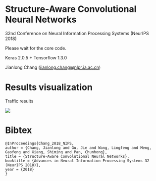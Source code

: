 # Structure-Aware Convolutional Neural Networks

32nd Conference on Neural Information Processing Systems (NeurIPS 2018)

Please wait for the core code.

Keras 2.0.5 + Tensorflow 1.3.0

Jianlong Chang (jianlong.chang@nlpr.ia.ac.cn)


# Results visualization
Traffic results

![](Results_visualization/NeurIPS_traffic.gif)

# Bibtex
```
@InProceedings{Chang_2018_NIPS,
author = {Chang, Jianlong and Gu, Jie and Wang, Lingfeng and Meng, Gaofeng and Xiang, Shiming and Pan, Chunhong},
title = {Structure-Aware Convolutional Neural Networks},
booktitle = {Advances in Neural Information Processing Systems 32 (NeurIPS 2018)},
year = {2018}
}
```

